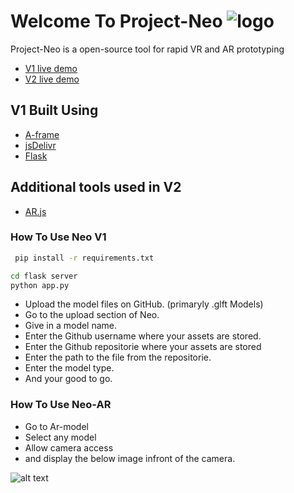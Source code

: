 # Welcome To Project-Neo ![logo](https://i.pinimg.com/originals/4b/f9/75/4bf975cb27b2dc7c5e0dc2bc7dd049cc.jpg )

Project-Neo is a open-source tool for rapid VR and AR prototyping

- [V1 live demo](https://neov1.herokuapp.com/)
- [V2 live demo](https://neov2.herokuapp.com/)

## V1 Built Using



- [A-frame](https://aframe.io)
- [jsDelivr](https://www.jsdelivr.com)
- [Flask](https://flask.palletsprojects.com)

## Additional tools used in V2 
- [AR.js](https://ar-js-org.github.io/AR.js-Docs/)

### How To Use Neo V1


```bash
 pip install -r requirements.txt 
 ```
 
 ```bash
 cd flask server
 python app.py
 ```

- Upload the model files on GitHub. (primaryly .glft Models)
- Go to the upload section of Neo.
- Give in a model name.
- Enter the Github username where your assets are stored.
- Enter the Github repositorie where your assets are stored
- Enter the path to the file from the repositorie.
- Enter the model type.
- And your good to go.

### How To Use Neo-AR
- Go to Ar-model
- Select any model
- Allow camera access
- and display the below image infront of the camera.

![alt text](https://upload.wikimedia.org/wikipedia/commons/4/48/Hiro_marker_ARjs.png)
